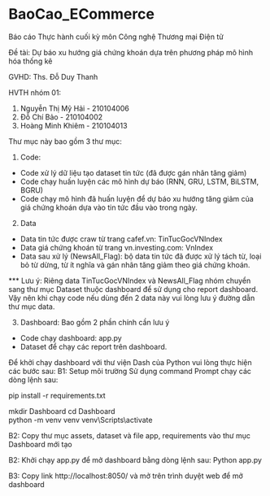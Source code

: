# BaoCao_ECommerce
 Báo cáo Thực hành cuối kỳ môn Công nghệ Thương mại Điện tử
 
 Đề tài: Dự báo xu hướng giá chứng khoán dựa trên phương pháp mô hình hóa thống kê
 
GVHD: Ths. Đỗ Duy Thanh

HVTH nhóm 01:
1. Nguyễn Thị Mỹ Hải - 210104006
2. Đỗ Chí Bảo - 210104002
3. Hoàng Minh Khiêm - 210104013

Thư mục này bao gồm 3 thư mục:
1. Code: 
- Code xử lý dữ liệu tạo dataset tin tức (đã được gán nhãn tăng giảm)
- Code chạy huấn luyện các mô hình dự báo (RNN, GRU, LSTM, BiLSTM, BGRU)
- Code chạy mô hình đã huấn luyện để dự báo xu hướng tăng giảm của giá chứng khoán dựa vào tin tức đầu vào trong ngày.
2. Data
- Data tin tức được craw từ trang cafef.vn: TinTucGocVNIndex
- Data giá chứng khoán từ trang vn.investing.com: VnIndex
- Data sau xử lý (NewsAll_Flag): bộ data tin tức đã được xử lý tách từ, loại bỏ từ dừng, từ ít nghĩa và gán nhãn tăng giảm theo giá chứng khoán.

*** Lưu ý: Riêng data TinTucGocVNIndex và NewsAll_Flag nhóm chuyển sang thư mục Dataset thuộc dashboard để sử dụng cho report dashboard.
Vậy nên khi chạy code nếu dùng đến 2 data này vui lòng lưu ý đường dẫn thư mục data.

3. Dashboard: Bao gồm 2 phần chính cần lưu ý
- Code chạy dashboard: app.py
- Dataset để chạy các report trên dashboard.

Để khởi chạy dashboard với thư viện Dash của Python vui lòng thực hiện các bước sau:
B1: Setup môi trường
Sử dụng command Prompt chạy các dòng lệnh sau:

pip install -r requirements.txt

mkdir Dashboard 
cd Dashboard  
python -m venv venv 
venv\Scripts\activate

B2: Copy thư mục assets, dataset và file app, requirements vào thư mục Dashboard mới tạo

B2: Khởi chạy app.py để mở dashboard bằng dòng lệnh sau: Python app.py

B3: Copy link http://localhost:8050/ và mở trên trình duyệt web để mở dashboard 
